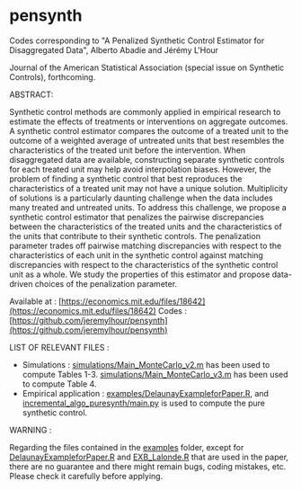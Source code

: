# pensynth

Codes corresponding to "A Penalized Synthetic Control Estimator for Disaggregated Data", Alberto Abadie and Jérémy L'Hour

Journal of the American Statistical Association (special issue on Synthetic Controls), forthcoming.

ABSTRACT:

Synthetic control methods are commonly applied in empirical research to estimate the effects of treatments or interventions on aggregate outcomes. A synthetic control estimator compares the outcome of a treated unit to the outcome of a weighted average of untreated units that best resembles the characteristics of the treated unit before the intervention. When disaggregated data are available, constructing separate synthetic controls for each treated unit may help avoid interpolation biases. However, the problem of finding a synthetic control that best reproduces the characteristics of a treated unit may not have a unique solution. Multiplicity of solutions is a particularly daunting challenge when the data includes many treated and untreated units. To address this challenge, we propose a synthetic control estimator that penalizes the pairwise discrepancies between the characteristics of the treated units and the characteristics of the units that contribute to their synthetic controls. The penalization parameter trades off pairwise matching discrepancies with respect to the characteristics of each unit in the synthetic control against matching discrepancies with respect to the characteristics of the synthetic control unit as a whole. We study the properties of this estimator and propose data-driven choices of the penalization parameter. 

Available at : [https://economics.mit.edu/files/18642](https://economics.mit.edu/files/18642)
Codes : [https://github.com/jeremylhour/pensynth](https://github.com/jeremylhour/pensynth)

LIST OF RELEVANT FILES :

- Simulations : [simulations/Main_MonteCarlo_v2.m](simulations/Main_MonteCarlo_v2.m) has been used to compute Tables 1-3. [simulations/Main_MonteCarlo_v3.m](simulations/Main_MonteCarlo_v3.m) has been used to compute Table 4.
- Empirical application : [examples/DelaunayExampleforPaper.R](examples/DelaunayExampleforPaper.R), and [incremental_algo_puresynth/main.py](incremental_algo_puresynth/main.py) is used to compute the pure synthetic control.

WARNING :

Regarding the files contained in the [examples](examples/) folder, except for [DelaunayExampleforPaper.R](DelaunayExampleforPaper.R) and [EXB_Lalonde.R](EXB_Lalonde.R) that are used in the paper, there are no guarantee and there might remain bugs, coding mistakes, etc. Please check it carefully before applying.

